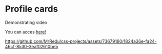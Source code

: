 # Profile cards

Demonstrating video

You can acces [here!](https://profile-cards-mrredu.netlify.app/)

https://github.com/MrRedu/css-projects/assets/73679190/1824a36e-fa24-46cf-8530-3eaf02610be5
